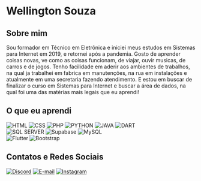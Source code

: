 # Wellington Souza
## Sobre mim
Sou formador em Técnico em Eletrônica e iniciei meus estudos em Sistemas para Internet em 2019, e retornei após a pandemia.
Gosto de aprender coisas novas, ve como as coisas funcionam, de viajar, ouvir musicas, de carros e de jogos.
Tenho facilidade em aderir aos ambientes de trabalhos, na qual ja trabalhei em fabrica em manutenções, na rua em instalações e atualmente em uma secretaria fazendo atendimento. E estou em buscar de finalizar o curso em Sistemas para Internet e buscar a área de dados, na qual foi uma das matérias mais legais que eu aprendi!

## O que eu aprendi 

![HTML](https://img.shields.io/badge/HTML5-blue?style=for-the-badge&logo=html5&logoColor=white) ![CSS](https://img.shields.io/badge/CSS3-blue?style=for-the-badge&logoColor=black) ![PHP](https://img.shields.io/badge/PHP-blue?style=for-the-badge&logo=php&logoColor=white) ![PYTHON](https://img.shields.io/badge/Python-blue?style=for-the-badge&logo=python&logoColor=white) ![JAVA](https://img.shields.io/badge/Java-blue?style=for-the-badge&logo=java&logoColor=white) ![DART](https://img.shields.io/badge/dart-blue?style=for-the-badge&logo=dart&logoColor=white)
<br>
![SQL SERVER](https://img.shields.io/badge/sqlserver-blue?style=for-the-badge&logoColor=white) ![Supabase](https://img.shields.io/badge/Supabase-blue?style=for-the-badge&logo=supabase&logoColor=white) ![MySQL](https://img.shields.io/badge/mysql-blue?style=for-the-badge&logo=mysql&logoColor=white)
<br>
![Flutter](https://img.shields.io/badge/Flutter-blue?style=for-the-badge&logo=flutter&logoColor=white) ![Bootstrap](https://img.shields.io/badge/-boostrap-blue?style=for-the-badge&logo=bootstrap&labelColor=blue&logoColor=white)

## Contatos e Redes Sociais
[![Discord](https://img.shields.io/badge/discord-blue?style=for-the-badge&logo=discord&logoColor=white)](https://discord.com/channels/@zeesouza/) [![E-mail](https://img.shields.io/badge/-Email-blue?style=for-the-badge&logo=microsoft-outlook&logoColor=007BFF)](mailto:wellington.sojo@outlook.com.br) [![Instagram](https://img.shields.io/badge/-Instagram-blue?style=for-the-badge&logo=instagram&logoColor=white)](https://www.instagram.com/zeesouza1/)
